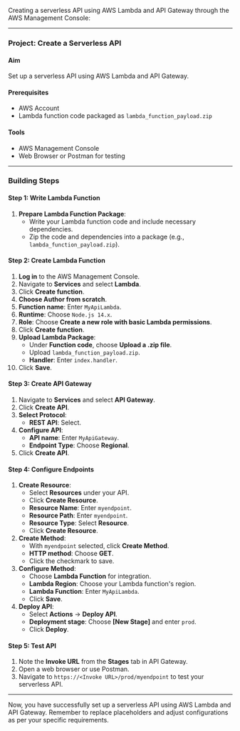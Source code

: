 Creating a serverless API using AWS Lambda and API Gateway through the AWS Management Console:

---

### Project: Create a Serverless API

#### Aim
Set up a serverless API using AWS Lambda and API Gateway.

#### Prerequisites
- AWS Account
- Lambda function code packaged as `lambda_function_payload.zip`

#### Tools
- AWS Management Console
- Web Browser or Postman for testing

---

### Building Steps

#### Step 1: Write Lambda Function
1. **Prepare Lambda Function Package**: 
   - Write your Lambda function code and include necessary dependencies.
   - Zip the code and dependencies into a package (e.g., `lambda_function_payload.zip`).

#### Step 2: Create Lambda Function
1. **Log in** to the AWS Management Console.
2. Navigate to **Services** and select **Lambda**.
3. Click **Create function**.
4. **Choose Author from scratch**.
5. **Function name**: Enter `MyApiLambda`.
6. **Runtime**: Choose `Node.js 14.x`.
7. **Role**: Choose **Create a new role with basic Lambda permissions**.
8. Click **Create function**.
9. **Upload Lambda Package**:
   - Under **Function code**, choose **Upload a .zip file**.
   - Upload `lambda_function_payload.zip`.
   - **Handler**: Enter `index.handler`.
10. Click **Save**.

#### Step 3: Create API Gateway
1. Navigate to **Services** and select **API Gateway**.
2. Click **Create API**.
3. **Select Protocol**:
   - **REST API**: Select.
4. **Configure API**:
   - **API name**: Enter `MyApiGateway`.
   - **Endpoint Type**: Choose **Regional**.
5. Click **Create API**.

#### Step 4: Configure Endpoints
1. **Create Resource**:
   - Select **Resources** under your API.
   - Click **Create Resource**.
   - **Resource Name**: Enter `myendpoint`.
   - **Resource Path**: Enter `myendpoint`.
   - **Resource Type**: Select **Resource**.
   - Click **Create Resource**.
2. **Create Method**:
   - With `myendpoint` selected, click **Create Method**.
   - **HTTP method**: Choose **GET**.
   - Click the checkmark to save.
3. **Configure Method**:
   - Choose **Lambda Function** for integration.
   - **Lambda Region**: Choose your Lambda function's region.
   - **Lambda Function**: Enter `MyApiLambda`.
   - Click **Save**.
4. **Deploy API**:
   - Select **Actions** -> **Deploy API**.
   - **Deployment stage**: Choose **[New Stage]** and enter `prod`.
   - Click **Deploy**.

#### Step 5: Test API
1. Note the **Invoke URL** from the **Stages** tab in API Gateway.
2. Open a web browser or use Postman.
3. Navigate to `https://<Invoke URL>/prod/myendpoint` to test your serverless API.

---

Now, you have successfully set up a serverless API using AWS Lambda and API Gateway. Remember to replace placeholders and adjust configurations as per your specific requirements.
